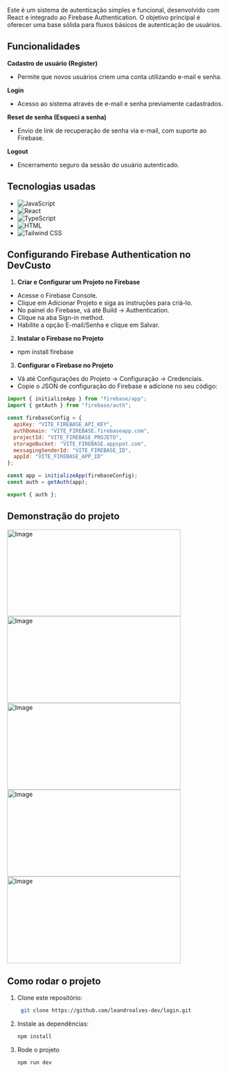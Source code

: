 Este é um sistema de autenticação simples e funcional, desenvolvido com React e integrado ao Firebase Authentication. O objetivo principal é oferecer uma base sólida para fluxos básicos de autenticação de usuários.

## Funcionalidades

**Cadastro de usuário (Register)**
-  Permite que novos usuários criem uma conta utilizando e-mail e senha.

**Login**
-  Acesso ao sistema através de e-mail e senha previamente cadastrados.

**Reset de senha (Esqueci a senha)**
-  Envio de link de recuperação de senha via e-mail, com suporte ao Firebase.

**Logout**
-  Encerramento seguro da sessão do usuário autenticado.

## Tecnologias usadas

- ![JavaScript](https://img.shields.io/badge/JavaScript-yellow?style=flat&logo=javascript&logoColor=white) 
- ![React](https://img.shields.io/badge/React-61DAFB?style=flat&logo=react&logoColor=black)
- ![TypeScript](https://img.shields.io/badge/TypeScript-3178C6?style=flat&logo=typescript&logoColor=white) 
- ![HTML](https://img.shields.io/badge/HTML-E34F26?style=flat&logo=html5&logoColor=white)
- ![Tailwind CSS](https://img.shields.io/badge/Tailwind%20CSS-38B2AC?style=flat&logo=tailwind-css&logoColor=whit;e)

## Configurando Firebase Authentication no DevCusto

1.   **Criar e Configurar um Projeto no Firebase**

-   Acesse o Firebase Console.
-   Clique em Adicionar Projeto e siga as instruções para criá-lo.
-   No painel do Firebase, vá até Build → Authentication.
-   Clique na aba Sign-in method.
-   Habilite a opção E-mail/Senha e clique em Salvar.

2.   **Instalar o Firebase no Projeto**

-   npm install firebase

3.   **Configurar o Firebase no Projeto**

-   Vá até Configurações do Projeto → Configuração → Credenciais.
-   Copie o JSON de configuração do Firebase e adicione no seu código:

```javascript
import { initializeApp } from "firebase/app";
import { getAuth } from "firebase/auth";

const firebaseConfig = {
  apiKey: "VITE_FIREBASE_API_KEY",
  authDomain: "VITE_FIREBASE.firebaseapp.com",
  projectId: "VITE_FIREBASE_PROJETO",
  storageBucket: "VITE_FIREBASE.appspot.com",
  messagingSenderId: "VITE_FIREBASE_ID",
  appId: "VITE_FIREBASE_APP_ID"
};

const app = initializeApp(firebaseConfig);
const auth = getAuth(app);

export { auth };
````

##  Demonstração do projeto

<img width="400" height="200" alt="Image" src="https://github.com/user-attachments/assets/ea344902-d4c0-4701-9fc7-f0bac7fe5fe0" />
<img width="400" height="200" alt="Image" src="https://github.com/user-attachments/assets/9835a5bb-05aa-482a-b4b0-4de28b75b52f" />
<img width="400" height="200" alt="Image" src="https://github.com/user-attachments/assets/ee913d62-d592-4eb9-af79-927a751959e5" />
<img width="400" height="200" alt="Image" src="https://github.com/user-attachments/assets/ac39785a-537e-47d5-b48a-bfd2843a9452" />
<img width="400" height="200" alt="Image" src="https://github.com/user-attachments/assets/3fc8b565-099d-478f-8f9f-254961dfe2cc" />

## Como rodar o projeto

1. Clone este repositório:
   ```bash
    git clone https://github.com/leandroalves-dev/login.git

2. Instale as dependências:
   ```bash
   npm install

3. Rode o projeto
    ```bash
    npm run dev
